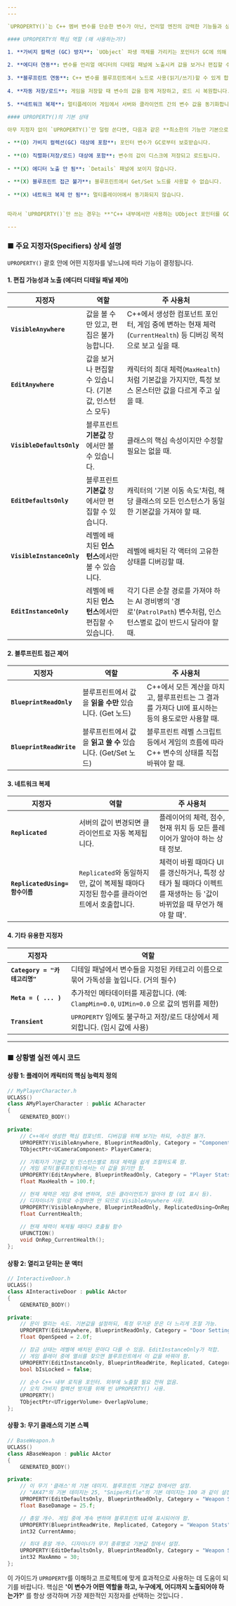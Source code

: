 ```yaml
---
---

`UPROPERTY()`는 C++ 멤버 변수를 단순한 변수가 아닌, 언리얼 엔진의 강력한 기능들과 상호작용할 수 있는 **'특별 관리 대상'**으로 만들어주는 매크로입니다. 이 매크로를 통해 변수는 엔진의 여러 시스템에 자신을 등록하게 됩니다.

#### UPROPERTY의 핵심 역할 (왜 사용하는가?)

1. **가비지 컬렉션 (GC) 방지**: `UObject` 파생 객체를 가리키는 포인터가 GC에 의해 임의로 삭제되는 것을 막아 크래시를 방지합니다. **(가장 중요한 이유)**
    
2. **에디터 연동**: 변수를 언리얼 에디터의 디테일 패널에 노출시켜 값을 보거나 편집할 수 있게 합니다.
    
3. **블루프린트 연동**: C++ 변수를 블루프린트에서 노드로 사용(읽기/쓰기)할 수 있게 합니다.
    
4. **자동 저장/로드**: 게임을 저장할 때 변수의 값을 함께 저장하고, 로드 시 복원합니다.
    
5. **네트워크 복제**: 멀티플레이어 게임에서 서버와 클라이언트 간의 변수 값을 동기화합니다.
    
#### UPROPERTY()의 기본 상태

아무 지정자 없이 `UPROPERTY()`만 덜렁 쓴다면, 다음과 같은 **최소한의 기능만 기본으로 활성화**됩니다.

- **(O) 가비지 컬렉션(GC) 대상에 포함**: 포인터 변수가 GC로부터 보호받습니다.
    
- **(O) 직렬화(저장/로드) 대상에 포함**: 변수의 값이 디스크에 저장되고 로드됩니다.
    
- **(X) 에디터 노출 안 됨**: `Details` 패널에 보이지 않습니다.
    
- **(X) 블루프린트 접근 불가**: 블루프린트에서 Get/Set 노드를 사용할 수 없습니다.
    
- **(X) 네트워크 복제 안 됨**: 멀티플레이어에서 동기화되지 않습니다.
    

따라서 `UPROPERTY()`만 쓰는 경우는 **"C++ 내부에서만 사용하는 UObject 포인터를 GC로부터 안전하게 보호하고 싶지만, 외부에 노출할 필요는 없을 때"** 입니다.

---
```


### ■ 주요 지정자(Specifiers) 상세 설명

`UPROPERTY()` 괄호 안에 어떤 지정자를 넣느냐에 따라 기능이 결정됩니다.

#### 1. 편집 가능성과 노출 (에디터 디테일 패널 제어)

|지정자|역할|주 사용처|
|---|---|---|
|**`VisibleAnywhere`**|값을 볼 수만 있고, 편집은 불가능합니다.|C++에서 생성한 컴포넌트 포인터, 게임 중에 변하는 현재 체력(`CurrentHealth`) 등 디버깅 목적으로 보고 싶을 때.|
|**`EditAnywhere`**|값을 보거나 편집할 수 있습니다. (기본값, 인스턴스 모두)|캐릭터의 최대 체력(`MaxHealth`)처럼 기본값을 가지지만, 특정 보스 몬스터만 값을 다르게 주고 싶을 때.|
|**`VisibleDefaultsOnly`**|블루프린트 **기본값** 창에서만 볼 수 있습니다.|클래스의 핵심 속성이지만 수정할 필요는 없을 때.|
|**`EditDefaultsOnly`**|블루프린트 **기본값** 창에서만 편집할 수 있습니다.|캐릭터의 '기본 이동 속도'처럼, 해당 클래스의 모든 인스턴스가 동일한 기본값을 가져야 할 때.|
|**`VisibleInstanceOnly`**|레벨에 배치된 **인스턴스**에서만 볼 수 있습니다.|레벨에 배치된 각 액터의 고유한 상태를 디버깅할 때.|
|**`EditInstanceOnly`**|레벨에 배치된 **인스턴스**에서만 편집할 수 있습니다.|각기 다른 순찰 경로를 가져야 하는 AI 경비병의 '경로'(`PatrolPath`) 변수처럼, 인스턴스별로 값이 반드시 달라야 할 때.|

#### 2. 블루프린트 접근 제어

|지정자|역할|주 사용처|
|---|---|---|
|**`BlueprintReadOnly`**|블루프린트에서 값을 **읽을 수만** 있습니다. (Get 노드)|C++에서 모든 계산을 마치고, 블루프린트는 그 결과를 가져다 UI에 표시하는 등의 용도로만 사용할 때.|
|**`BlueprintReadWrite`**|블루프린트에서 값을 **읽고 쓸 수** 있습니다. (Get/Set 노드)|블루프린트 레벨 스크립트 등에서 게임의 흐름에 따라 C++ 변수의 상태를 직접 바꿔야 할 때.|

#### 3. 네트워크 복제

|지정자|역할|주 사용처|
|---|---|---|
|**`Replicated`**|서버의 값이 변경되면 클라이언트로 자동 복제됩니다.|플레이어의 체력, 점수, 현재 위치 등 모든 플레이어가 알아야 하는 상태 정보.|
|**`ReplicatedUsing=함수이름`**|`Replicated`와 동일하지만, 값이 복제될 때마다 지정된 함수를 클라이언트에서 호출합니다.|체력이 바뀔 때마다 UI를 갱신하거나, 특정 상태가 될 때마다 이펙트를 재생하는 등 '값이 바뀌었을 때 무언가 해야 할 때'.|

#### 4. 기타 유용한 지정자

|지정자|역할|
|---|---|
|**`Category = "카테고리명"`**|디테일 패널에서 변수들을 지정된 카테고리 이름으로 묶어 가독성을 높입니다. (거의 필수)|
|**`Meta = ( ... )`**|추가적인 메타데이터를 제공합니다. (예: `ClampMin=0.0`, `UIMin=0.0` 으로 값의 범위를 제한)|
|**`Transient`**|`UPROPERTY` 임에도 불구하고 저장/로드 대상에서 제외합니다. (임시 값에 사용)|

---

### ■ 상황별 실전 예시 코드

#### 상황 1: 플레이어 캐릭터의 핵심 능력치 정의

```cpp
// MyPlayerCharacter.h
UCLASS()
class AMyPlayerCharacter : public ACharacter
{
    GENERATED_BODY()

private:
    // C++에서 생성한 핵심 컴포넌트. 디버깅을 위해 보기는 하되, 수정은 불가.
    UPROPERTY(VisibleAnywhere, BlueprintReadOnly, Category = "Components")
    TObjectPtr<UCameraComponent> PlayerCamera;

    // 기획자가 기본값 및 인스턴스별로 최대 체력을 쉽게 조절하도록 함.
    // 게임 로직(블루프린트)에서는 이 값을 읽기만 함.
    UPROPERTY(EditAnywhere, BlueprintReadOnly, Category = "Player Stats")
    float MaxHealth = 100.f;

    // 현재 체력은 게임 중에 변하며, 모든 클라이언트가 알아야 함 (UI 표시 등).
    // 디자이너가 임의로 수정하면 안 되므로 VisibleAnywhere 사용.
    UPROPERTY(VisibleAnywhere, BlueprintReadOnly, ReplicatedUsing=OnRep_CurrentHealth, Category = "Player Stats")
    float CurrentHealth;
    
    // 현재 체력이 복제될 때마다 호출될 함수
    UFUNCTION()
    void OnRep_CurrentHealth();
};
```

#### 상황 2: 열리고 닫히는 문 액터

```cpp
// InteractiveDoor.h
UCLASS()
class AInteractiveDoor : public AActor
{
    GENERATED_BODY()

private:
    // 문이 열리는 속도. 기본값을 설정하되, 특정 무거운 문은 더 느리게 조절 가능.
    UPROPERTY(EditAnywhere, BlueprintReadOnly, Category = "Door Settings")
    float OpenSpeed = 2.0f;

    // 잠금 상태는 레벨에 배치된 문마다 다를 수 있음. EditInstanceOnly가 적합.
    // 게임 플레이 중에 열쇠를 찾으면 블루프린트에서 이 값을 바꿔야 함.
    UPROPERTY(EditInstanceOnly, BlueprintReadWrite, Replicated, Category = "Door Settings")
    bool bIsLocked = false;
    
    // 순수 C++ 내부 로직용 포인터. 외부에 노출할 필요 전혀 없음.
    // 오직 가비지 컬렉션 방지를 위해 빈 UPROPERTY() 사용.
    UPROPERTY()
    TObjectPtr<UTriggerVolume> OverlapVolume;
};
```

#### 상황 3: 무기 클래스의 기본 스펙

```cpp
// BaseWeapon.h
UCLASS()
class ABaseWeapon : public AActor
{
    GENERATED_BODY()

private:
    // 이 무기 '클래스'의 기본 데미지. 블루프린트 기본값 창에서만 설정.
    // "AK47"의 기본 데미지는 25, "SniperRifle"의 기본 데미지는 100 과 같이 설정.
    UPROPERTY(EditDefaultsOnly, BlueprintReadOnly, Category = "Weapon Stats")
    float BaseDamage = 25.f;

    // 총알 개수. 게임 중에 계속 변하며 블루프린트 UI에 표시되어야 함.
    UPROPERTY(BlueprintReadWrite, Replicated, Category = "Weapon Stats")
    int32 CurrentAmmo;

    // 최대 총알 개수. 디자이너가 무기 종류별로 기본값 창에서 설정.
    UPROPERTY(EditDefaultsOnly, BlueprintReadOnly, Category = "Weapon Stats")
    int32 MaxAmmo = 30;
};
```

이 가이드가 `UPROPERTY`를 이해하고 프로젝트에 맞게 효과적으로 사용하는 데 도움이 되기를 바랍니다. 핵심은 **'이 변수가 어떤 역할을 하고, 누구에게, 어디까지 노출되어야 하는가?'** 를 항상 생각하며 가장 제한적인 지정자를 선택하는 것입니다
.